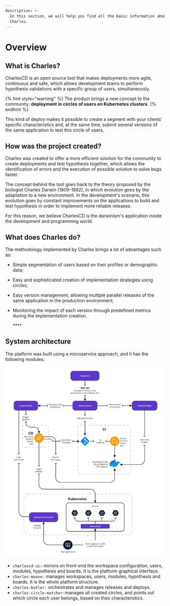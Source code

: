 ```yaml
---
description: >-
  In this section, we will help you find all the basic information about
  Charles.
---
```


# Overview

## What is Charles?

CharlesCD is an open source tool that makes deployments more agile, continuous and safe, which allows development teams to perform hypothesis validations with a specific group of users, simultaneously.

{% hint style="warning" %}
The product brings a new concept to the community: **deployment in circles of users on Kubernetes clusters**.
{% endhint %}

This kind of deploy makes it possible to create a segment with your clients' specific characteristics and, at the same time, submit several versions of the same application to test this circle of users.

## How was the project created?

Charles was created to offer a more efficient solution for the community to create deployments and test hypothesis together, which allows the identification of errors and the execution of possible solution to solve bugs faster.

The concept behind the tool goes back to the theory proposed by the biologist Charles Darwin \(1809-1882\), in which evolution goes by the adaptation to a new environment. In the development's scenario, this evolution goes by constant improvements on the applications to build and test hypothesis in order to implement more reliable releases.

For this reason, we believe CharlesCD is the darwinism's application inside the development and programming world.

## What does Charles do?

The methodology implemented by Charles brings a lot of advantages such as:

* Simple segmentation of users based on their profiles or demographic data; 
* Easy and sophisticated creation of implementation strategies using circles;  
* Easy version management, allowing multiple parallel releases of the same application in the production environment; 
* Monitoring the impact of each version through predefined metrics during the implementation creation.

  \*\*\*\*

## **System architecture**

The platform was built using a microservice approach, and it has the following modules:

![Charles architecture](.gitbook/assets/arquitetura-charles-nova%20%283%29%20%281%29%20%281%29%20%281%29.png)

* `charlescd-ui:`  mirrors on front-end the workspace configuration, users, modules, hypothesis and boards. It is the platform graphical interface.  
* `charles-moove:` manages workspaces, users, modules, hypothesis and boards. It is the whole platform structure.   
* `charles-butler:` orchestrates and manages releases and deploys. 
* `charles-circle-matcher:`manages all created circles, and points out which circle each user belongs, based on their characteristics. 

